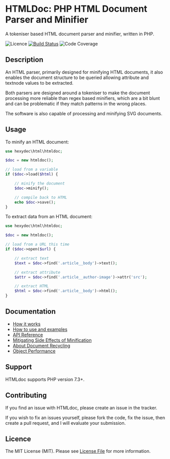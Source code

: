 # HTMLDoc: PHP HTML Document Parser and Minifier

A tokeniser based HTML document parser and minifier, written in PHP.

![Licence](https://img.shields.io/badge/Licence-MIT-lightgrey.svg)
[![Build Status](https://api.travis-ci.org/hexydec/htmldoc.svg?branch=master)](https://travis-ci.org/hexydec/htmldoc)
![Code Coverage](https://codecov.io/gh/hexydec/htmldoc/branch/master/graph/badge.svg)

## Description

An HTML parser, primarily designed for minifying HTML documents, it also enables the document structure to be queried allowing attribute and textnode values to be extracted.

Both parsers are designed around a tokeniser to make the document processing more reliable than regex based minifiers, which are a bit blunt and can be problematic if they match patterns in the wrong places.

The software is also capable of processing and minifying SVG documents.

## Usage

To minify an HTML document:

```php
use hexydec\html\htmldoc;

$doc = new htmldoc();

// load from a variable
if ($doc->load($html) {

	// minify the document
	$doc->minify();

	// compile back to HTML
	echo $doc->save();
}
```

To extract data from an HTML document:

```php
use hexydec\html\htmldoc;

$doc = new htmldoc();

// load from a URL this time
if ($doc->open($url) {

	// extract text
	$text = $doc->find('.article__body')->text();

	// extract attribute
	$attr = $doc->find('.article__author-image')->attr('src');

	// extract HTML
	$html = $doc->find('.article__body')->html();
}

```

## Documentation

- [How it works](docs/how-it-works.md)
- [How to use and examples](docs/how-to-use.md)
- [API Reference](docs/api/readme.md)
- [Mitigating Side Effects of Minification](docs/mitigating-side-effects.md)
- [About Document Recycling](docs/recycling.md)
- [Object Performance](docs/performance.md)

## Support

HTMLdoc supports PHP version 7.3+.

## Contributing

If you find an issue with HTMLdoc, please create an issue in the tracker.

If you wish to fix an issues yourself, please fork the code, fix the issue, then create a pull request, and I will evaluate your submission.

## Licence

The MIT License (MIT). Please see [License File](LICENCE) for more information.
